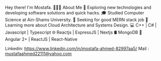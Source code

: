 Hey there! I'm Mostafa.
👨🏻‍💻 About Me
🤔   Exploring new technologies and developing software solutions and quick hacks.
🎓   Studied Computer Science at Ain-Shams University.
💼   Seeking for good MERN stack job
🌱   Learning more about Cloud Architecture and Systems Design.
💻   C++ | C# | Javascript | Typescript
🌐   Reactjs | ExpressJS | Nextjs 
🛢    MongoDB 
🎩   Angular 2+ | ReactJS | React-Native

Linkedin: https://www.linkedin.com/in/mostafa-ahmed-82997aa5/
Mail : mustafaahmed22111@yahoo.com
